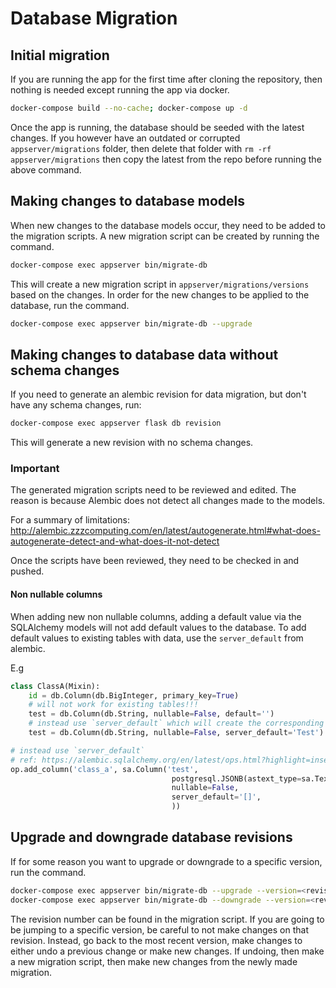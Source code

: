# Database Migration

## Initial migration

If you are running the app for the first time after cloning the repository, then nothing is needed
except running the app via docker.

```bash
docker-compose build --no-cache; docker-compose up -d
```

Once the app is running, the database should be seeded with the latest changes. If you however have
an outdated or corrupted `appserver/migrations` folder, then delete that folder
with `rm -rf appserver/migrations` then copy the latest from the repo before running the above
command.

## Making changes to database models

When new changes to the database models occur, they need to be added to the migration scripts. A new
migration script can be created by running the command.

```bash
docker-compose exec appserver bin/migrate-db
```

This will create a new migration script in `appserver/migrations/versions` based on the changes. In
order for the new changes to be applied to the database, run the command.

```bash
docker-compose exec appserver bin/migrate-db --upgrade
```

## Making changes to database data without schema changes

If you need to generate an alembic revision for data migration, but don't have any schema changes,
run:

```bash
docker-compose exec appserver flask db revision
```

This will generate a new revision with no schema changes.

### Important

The generated migration scripts need to be reviewed and edited. The reason is because Alembic does
not detect all changes made to the models.

For a summary of
limitations: http://alembic.zzzcomputing.com/en/latest/autogenerate.html#what-does-autogenerate-detect-and-what-does-it-not-detect

Once the scripts have been reviewed, they need to be checked in and pushed.

#### Non nullable columns

When adding new non nullable columns, adding a default value via the SQLAlchemy models will not add
default values to the database. To add default values to existing tables with data, use
the `server_default` from alembic.

E.g

```python
class ClassA(Mixin):
    id = db.Column(db.BigInteger, primary_key=True)
    # will not work for existing tables!!!
    test = db.Column(db.String, nullable=False, default='')
    # instead use `server_default` which will create the corresponding attribute in the migration file
    test = db.Column(db.String, nullable=False, server_default='Test')

# instead use `server_default`
# ref: https://alembic.sqlalchemy.org/en/latest/ops.html?highlight=insert#alembic.operations.Operations.add_column
op.add_column('class_a', sa.Column('test',
                                    postgresql.JSONB(astext_type=sa.Text()),
                                    nullable=False,
                                    server_default='[]',
                                    ))
```

## Upgrade and downgrade database revisions

If for some reason you want to upgrade or downgrade to a specific version, run the command.

```bash
docker-compose exec appserver bin/migrate-db --upgrade --version=<revision_number>
docker-compose exec appserver bin/migrate-db --downgrade --version=<revision_number>
```

The revision number can be found in the migration script. If you are going to be jumping to a
specific version, be careful to not make changes on that revision. Instead, go back to the most
recent version, make changes to either undo a previous change or make new changes. If undoing, then
make a new migration script, then make new changes from the newly made migration.

